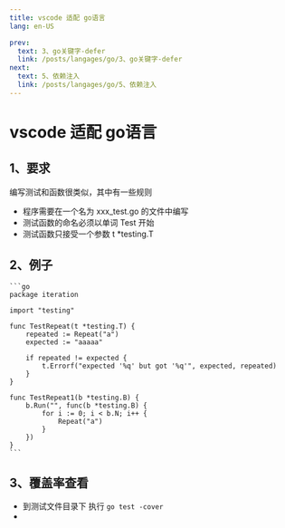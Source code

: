 ```yaml
---
title: vscode 适配 go语言
lang: en-US

prev:
  text: 3、go关键字-defer
  link: /posts/langages/go/3、go关键字-defer
next:
  text: 5、依赖注入
  link: /posts/langages/go/5、依赖注入
---
```


# vscode 适配 go语言

## 1、要求

编写测试和函数很类似，其中有一些规则
- 程序需要在一个名为 xxx_test.go 的文件中编写
- 测试函数的命名必须以单词 Test 开始
- 测试函数只接受一个参数 t *testing.T

## 2、例子
    ```go
    package iteration

    import "testing"

    func TestRepeat(t *testing.T) {
        repeated := Repeat("a")
        expected := "aaaaa"

        if repeated != expected {
            t.Errorf("expected '%q' but got '%q'", expected, repeated)
        }
    }
    
    func TestRepeat1(b *testing.B) {
        b.Run("", func(b *testing.B) {
            for i := 0; i < b.N; i++ {
                Repeat("a")
            }
        })
    }
    ```

## 3、覆盖率查看

- 到测试文件目录下 执行  `go test -cover`
- 